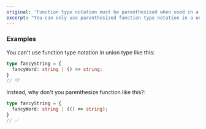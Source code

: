 ```yaml
---
original: 'Function type notation must be parenthesized when used in a union type.'
excerpt: "You can only use parenthesized function type notation in a union type."
---
```


### Examples

You can't use function type notation in union type like this:

```ts
type fancyString = {
  fancyWord: string | () => string;
}
// 👎
```

Instead, why don't you parenthesize function like this?:

```ts
type fancyString = {
  fancyWord: string | (() => string);
}
// ✅
```
